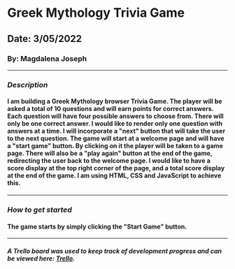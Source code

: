 # Greek Mythology Trivia Game

## Date: 3/05/2022

### By: Magdalena Joseph

***

### ***Description***
#### I am building a Greek Mythology browser Trivia Game. The player will be asked a total of 10 questions and will earn points for correct answers. Each question will have four possible answers to choose from. There will only be one correct answer. I would like to render only one question with answers at a time. I will incorporate a "next" button that will take the user to the next question. The game will start at a welcome page and will have a "start  game" button. By clicking on it the player will be taken to a game page. There will also be a "play again" button at the end of the game, redirecting the user back to the welcome page. I would like to  have a score display at the top right corner of the page, and a total score display at the end of the game. I am using HTML, CSS and JavaScript to achieve this. 
***
### ***How to get started***
#### The game starts by simply clicking the "Start Game" button. 
***
##### A Trello board was used to keep track of development progress and can be viewed here: [Trello](https://trello.com/b/8joagGiJ/trivia-project).

